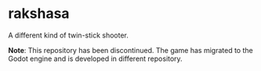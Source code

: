 # rakshasa

A different kind of twin-stick shooter.

**Note**: This repository has been discontinued. The game has migrated to the Godot engine and is developed in different repository.

